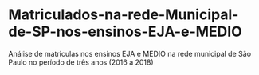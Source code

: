 # Matriculados-na-rede-Municipal-de-SP-nos-ensinos-EJA-e-MEDIO
Análise de matriculas nos ensinos EJA e MEDIO na rede municipal de São Paulo no período de três anos (2016 a 2018)
